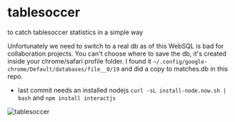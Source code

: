 # tablesoccer
to catch tablesoccer statistics in a simple way

Unfortunately we need to switch to a real db as of this WebSQL is bad for collaboration projects.
You can't choose where to save the db, it's created inside your chrome/safari profile folder.
I found it `~/.config/google-chrome/Default/databases/file__0/19` and did a copy to matches.db in this repo.

- last commit needs an installed nodejs `curl -sL install-node.now.sh | bash` and `npm install interactjs`

![tablesoccer](https://user-images.githubusercontent.com/24300473/159163487-241fc421-dba4-4fe7-babd-4b73e661a28a.gif)

